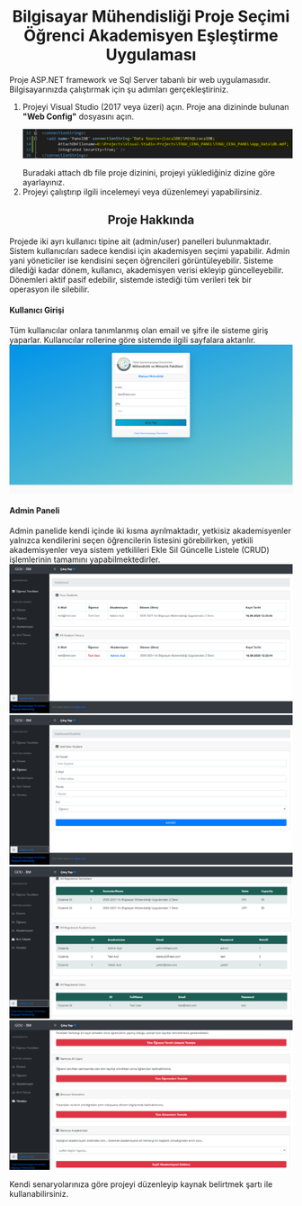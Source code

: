 <h1 align="center">
  Bilgisayar Mühendisliği Proje Seçimi Öğrenci Akademisyen Eşleştirme Uygulaması
</h1>

Proje ASP.NET framework ve Sql Server tabanlı bir web uygulamasıdır. Bilgisayarınızda çalıştırmak için şu adımları gerçekleştiriniz.
<ol>
<li> Projeyi Visual Studio (2017 veya üzeri) açın. Proje ana dizininde bulunan <b>"Web Config"</b> dosyasını açın.
<p align="center">
  <img src="https://github.com/salihacr/Ogrenci-Akademisyen-Secim-Web-Uygulamasi/blob/master/TOGU_CENG_PANEL/project_images/web-config.PNG">
</p>
  Buradaki attach db file proje dizinini, projeyi yüklediğiniz dizine göre ayarlayınız. 
</li>
  <li> Projeyi çalıştırıp ilgili incelemeyi veya düzenlemeyi yapabilirsiniz.</li>
</ol>

<h2 align="center">
  Proje Hakkında
</h2>

Projede iki ayrı kullanıcı tipine ait (admin/user) panelleri bulunmaktadır. Sistem kullanıcıları sadece kendisi için akademisyen seçimi yapabilir.
Admin yani yöneticiler ise kendisini seçen öğrencileri görüntüleyebilir. Sisteme dilediği kadar dönem, kullanıcı, akademisyen verisi ekleyip güncelleyebilir.
Dönemleri aktif pasif edebilir, sistemde istediği tüm verileri tek bir operasyon ile silebilir.

<h4 align="left">
  Kullanıcı Girişi
</h4>
<p>
  Tüm kullanıcılar onlara tanımlanmış olan email ve şifre ile sisteme giriş yaparlar. Kullanıcılar rollerine göre sistemde ilgili sayfalara aktarılır.
  <img src="https://github.com/salihacr/Ogrenci-Akademisyen-Secim-Web-Uygulamasi/blob/master/TOGU_CENG_PANEL/project_images/login.PNG">
</p>

<h4 align="left">
  Admin Paneli
</h4>
<p>
  Admin panelide kendi içinde iki kısma ayrılmaktadır, yetkisiz akademisyenler yalnızca kendilerini seçen öğrencilerin listesini görebilirken, yetkili akademisyenler veya sistem
  yetkilileri Ekle Sil Güncelle Listele (CRUD) işlemlerinin tamamını yapabilmektedirler.
  
  <img src="https://github.com/salihacr/Ogrenci-Akademisyen-Secim-Web-Uygulamasi/blob/master/TOGU_CENG_PANEL/project_images/acd.PNG">
  <img src="https://github.com/salihacr/Ogrenci-Akademisyen-Secim-Web-Uygulamasi/blob/master/TOGU_CENG_PANEL/project_images/acd4.PNG">
  <img src="https://github.com/salihacr/Ogrenci-Akademisyen-Secim-Web-Uygulamasi/blob/master/TOGU_CENG_PANEL/project_images/acd2.PNG">
  <img src="https://github.com/salihacr/Ogrenci-Akademisyen-Secim-Web-Uygulamasi/blob/master/TOGU_CENG_PANEL/project_images/acd3.PNG">
</p>
<p>Kendi senaryolarınıza göre projeyi düzenleyip kaynak belirtmek şartı ile kullanabilirsiniz.</p>
